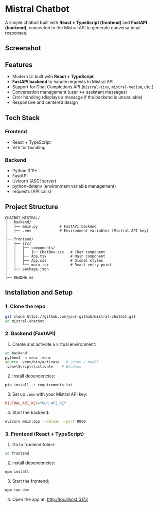 # Mistral Chatbot

A simple chatbot built with **React + TypeScript (frontend)** and **FastAPI (backend)**, connected to the Mistral API to generate conversational responses.

## Screenshot



## Features

- Modern UI built with **React + TypeScript**
- **FastAPI backend** to handle requests to Mistral API
- Support for Chat Completions API (`mistral-tiny`, `mistral-medium`, etc.)
- Conversation management (user ↔ assistant messages)
- Error handling (displays a message if the backend is unavailable)
- Responsive and centered design

## Tech Stack

### Frontend
- React + TypeScript
- Vite for bundling

### Backend
- Python 3.11+
- FastAPI
- Uvicorn (ASGI server)
- python-dotenv (environment variable management)
- requests (API calls)

## Project Structure

```
CHATBOT_MISTRAL/
│── backend/
│   ├── main.py          # FastAPI backend
│   ├── .env             # Environment variables (Mistral API key)
│
│── frontend/
│   ├── src/
│   │   ├── components/
│   │   │   ├── ChatBox.tsx   # Chat component
│   │   ├── App.tsx           # Main component
│   │   ├── App.css           # Global styles
│   │   └── main.tsx          # React entry point
│   ├── package.json
│
│── README.md
```

## Installation and Setup

### 1. Clone the repo

```bash
git clone https://github.com/your-github/mistral-chatbot.git
cd mistral-chatbot
```

### 2. Backend (FastAPI)

1. Create and activate a virtual environment:

```bash
cd backend
python3 -m venv .venv
source .venv/bin/activate   # Linux / macOS
.venv\Scripts\activate    # Windows
```

2. Install dependencies:

```bash
pip install -r requirements.txt
```

3. Set up `.env` with your Mistral API key:

```ini
MISTRAL_API_KEY=YOUR_API_KEY
```

4. Start the backend:

```bash
uvicorn main:app --reload --port 8000
```

### 3. Frontend (React + TypeScript)

1. Go to frontend folder:

```bash
cd frontend
```

2. Install dependencies:

```bash
npm install
```

3. Start the frontend:

```bash
npm run dev
```

4. Open the app at: [http://localhost:5173](http://localhost:5173)


